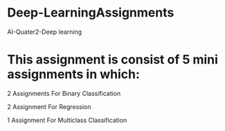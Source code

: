 # Deep-LearningAssignments
AI-Quater2-Deep learning
# This assignment is consist of 5 mini assignments in which:

2 Assignments For Binary Classification  
 
2 Assignment For Regression  


1 Assignment For Multiclass Classification 
